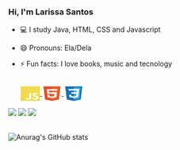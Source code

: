 ### Hi, I'm Larissa Santos 

- 💻 I study Java, HTML, CSS and Javascript 
- 😄 Pronouns: Ela/Dela
- ⚡ Fun facts: I love books, music and tecnology


  <div style="display: inline_block"><br> 
  <a href="https://https://github.com/2002Larissa">
  <img align="center" alt="[2002Larissa/Front-end](https://github.com/2002Larissa/Front-end)" height="30" width="40" 
    src="https://raw.githubusercontent.com/devicons/devicon/master/icons/javascript/javascript-plain.svg">
  <img align="center" alt="[2002Larissa/Front-end](https://github.com/2002Larissa/Front-end)" height="30" width="40" 
    src="https://raw.githubusercontent.com/devicons/devicon/master/icons/html5/html5-original.svg">
  <img align="center" alt="[2002Larissa/Front-end](https://github.com/2002Larissa/Front-end)" height="30" width="40" 
    src="https://raw.githubusercontent.com/devicons/devicon/master/icons/css3/css3-original.svg">
</div>

<div> 
  <a href="https://instagram.com/llarissa2002" target="_blank"><img src="https://img.shields.io/badge/-Instagram-%23E4405F?style=for-the-badge&logo=instagram&logoColor=white" target="_blank"></a> 
  <a href="https://www.linkedin.com/in/larissa-dos-santos-748640246" target="_blank"><img src="https://img.shields.io/badge/-LinkedIn-%230077B5?style=for-the-badge&logo=linkedin&logoColor=white" target="_blank"></a> 
   <a href = "mailto:larissadssantos1515@gmail.com"><img src="https://img.shields.io/badge/-Gmail-%23333?style=for-the-badge&logo=gmail&logoColor=white" target="_blank"></a>
  
</div>
<br>

![Anurag's GitHub stats](https://github-readme-stats.vercel.app/api?username=2002larissa&show_icons=true&theme=radical)

